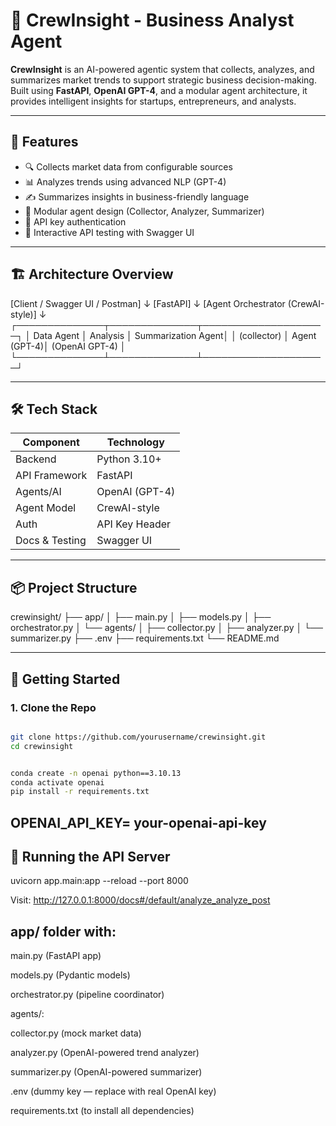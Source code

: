 # 🚀 CrewInsight - Business Analyst Agent

**CrewInsight** is an AI-powered agentic system that collects, analyzes, and summarizes market trends to support strategic business decision-making. Built using **FastAPI**, **OpenAI GPT-4**, and a modular agent architecture, it provides intelligent insights for startups, entrepreneurs, and analysts.

---

## 🧠 Features

- 🔍 Collects market data from configurable sources
- 📊 Analyzes trends using advanced NLP (GPT-4)
- ✍️ Summarizes insights in business-friendly language
- 🧩 Modular agent design (Collector, Analyzer, Summarizer)
- 🔐 API key authentication
- 🧪 Interactive API testing with Swagger UI

---

## 🏗️ Architecture Overview

[Client / Swagger UI / Postman]
↓
[FastAPI]
↓
[Agent Orchestrator (CrewAI-style)]
↓
┌──────────────┬──────────────┬────────────────────┐
│ Data Agent │ Analysis │ Summarization Agent│
│ (collector) │ Agent (GPT-4)│ (OpenAI GPT-4) │
└──────────────┴──────────────┴────────────────────┘


---

## 🛠️ Tech Stack

| Component       | Technology     |
|----------------|----------------|
| Backend         | Python 3.10+   |
| API Framework   | FastAPI        |
| Agents/AI       | OpenAI (GPT-4) |
| Agent Model     | CrewAI-style   |
| Auth            | API Key Header |
| Docs & Testing  | Swagger UI     |

---

## 📦 Project Structure

crewinsight/
├── app/
│ ├── main.py
│ ├── models.py
│ ├── orchestrator.py
│ └── agents/
│ ├── collector.py
│ ├── analyzer.py
│ └── summarizer.py
├── .env
├── requirements.txt
└── README.md


---

## 🚀 Getting Started

### 1. Clone the Repo

```bash

git clone https://github.com/yourusername/crewinsight.git
cd crewinsight


conda create -n openai python==3.10.13
conda activate openai     
pip install -r requirements.txt

```


## OPENAI_API_KEY= your-openai-api-key


## 🧪 Running the API Server

uvicorn app.main:app --reload --port 8000

Visit: http://127.0.0.1:8000/docs#/default/analyze_analyze_post



## app/ folder with:

main.py (FastAPI app)

models.py (Pydantic models)

orchestrator.py (pipeline coordinator)

agents/:

collector.py (mock market data)

analyzer.py (OpenAI-powered trend analyzer)

summarizer.py (OpenAI-powered summarizer)

.env (dummy key — replace with real OpenAI key)

requirements.txt (to install all dependencies)


